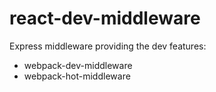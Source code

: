 # react-dev-middleware

Express middleware providing the dev features:
- webpack-dev-middleware
- webpack-hot-middleware
